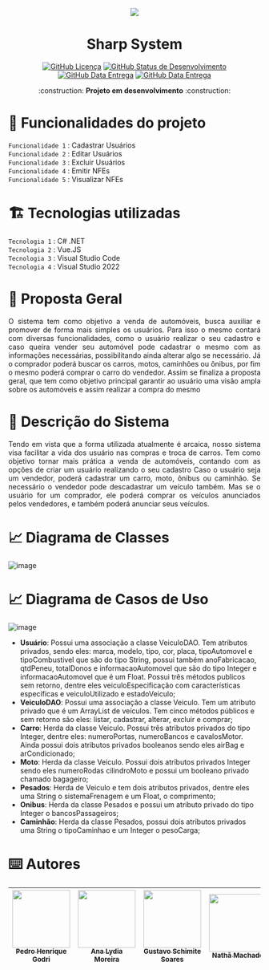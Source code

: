 <p align="center">
  <img ![Estudo De Caso - Java] src="https://user-images.githubusercontent.com/86849487/199125703-dd54fe0c-7169-466d-b38a-0555d8f9a44f.png">
</p>

<h1 align="center">Sharp System</h1>

<p align="center"><a href="https://github.com/pedrogodri/estudo-de-caso/blob/main/LICENSE"><img alt="GitHub Licença" src="https://img.shields.io/badge/Status-Desenvolvimento-blue"></a>
<a href="https://github.com/pedrogodri/estudo-de-caso/blob/main/STATUS"><img alt="GitHub Status de Desenvolvimento" src="https://img.shields.io/badge/Vers%C3%A3o-1.4-blue"></a>
<a href="https://github.com/pedrogodri/estudo-de-caso/blob/main/RELEASE-DATE"><img alt="GitHub Data Entrega" src="https://img.shields.io/badge/Empresa-Senior-blue"></a>
<a href="https://github.com/pedrogodri/estudo-de-caso/blob/main/RELEASE-DATE"><img alt="GitHub Data Entrega" src="https://img.shields.io/badge/Turma-C%23-blue"></a></p>

<p align="center"> :construction: <b>Projeto em desenvolvimento</b> :construction: </p>

# :hammer: Funcionalidades do projeto
`Funcionalidade 1` : Cadastrar Usuários</br>
`Funcionalidade 2` : Editar Usuários</br>
`Funcionalidade 3` : Excluir Usuários</br>
`Funcionalidade 4` : Emitir NFEs</br> 
`Funcionalidade 5` : Visualizar NFEs</br>

# 🏗️ Tecnologias utilizadas
`Tecnologia 1` : C# .NET</br>
`Tecnologia 2` : Vue.JS</br>
`Tecnologia 3` : Visual Studio Code</br>
`Tecnologia 4` : Visual Studio 2022</br>

# 📝 Proposta Geral
<p align="justify">O sistema tem como objetivo a venda de automóveis, busca auxiliar e promover de forma mais simples os usuários. Para isso o mesmo contará com diversas funcionalidades, como o usuário realizar o seu cadastro e caso queira vender seu automóvel pode cadastrar o mesmo com as informações necessárias, possibilitando ainda alterar algo se necessário. Já o comprador poderá buscar os carros, motos, caminhões ou ônibus, por fim o mesmo poderá comprar o carro do vendedor. Assim se finaliza a proposta geral, que tem como objetivo principal garantir ao usuário uma visão ampla sobre os automóveis e assim realizar a compra do mesmo</p>

# 📃 Descrição do Sistema
<p align="justify">Tendo em vista que a forma utilizada atualmente é arcaica, nosso sistema visa facilitar a vida dos usuário nas compras e troca de carros. Tem como objetivo tornar mais prática a venda de automóveis, contando com as opções de criar um usuário realizando o seu cadastro Caso o usuário seja um vendedor, poderá cadastrar um carro, moto, ônibus ou caminhão. Se necessário o vendedor pode descadastrar um veículo também. Mas se o usuário for um comprador, ele poderá comprar os veículos anunciados pelos vendedores, e também poderá anunciar seus veículos.</p>

# 📈 Diagrama de Classes
<p align="center">

![image](https://github.com/pedrogodri/Imagens/blob/main/DiagramaClasses.PNG?raw=true)
  
 # 📈 Diagrama de Casos de Uso
<p align="center">

![image](https://github.com/pedrogodri/Imagens/blob/main/DiagramaCasosUso.PNG?raw=true)


</p>
<ul>
  <li><b>Usuário</b>: Possui uma associação a classe VeiculoDAO. Tem atributos privados, sendo eles: marca, modelo, tipo, cor, placa, tipoAutomovel e tipoCombustivel que são do tipo String, possui também anoFabricacao, qtdPeneu, totalDonos e informacaoAutomovel que são do tipo Integer e informacaoAutomovel que é um Float. Possui três métodos publicos sem retorno, dentre eles veiculoEspecificação com características específicas e veiculoUtilizado e estadoVeiculo;
  <li><b>VeiculoDAO</b>: Possui uma associação a classe Veiculo. Tem um atributo privado que é um ArrayList de veículos. Tem cinco métodos públicos e sem retorno são eles: listar, cadastrar, alterar, excluir e comprar;
  <li><b>Carro</b>: Herda da classe Veiculo. Possui três atributos privados do tipo Integer, dentre eles: numeroPortas, numeroBancos e cavalosMotor. Ainda possui dois atributos privados booleanos sendo eles airBag e arCondicionado;
  <li><b>Moto</b>: Herda da classe Veiculo. Possui dois atributos privados Integer sendo eles numeroRodas cilindroMoto e possui um booleano privado chamado bagageiro;
  <li><b>Pesados</b>: Herda de Veiculo e tem dois atributos privados, dentre eles uma String o sistemaFrenagem e um Float, o comprimento;
  <li><b>Onibus</b>: Herda da classe Pesados e possui um atributo privado do tipo Integer o bancosPassageiros;
  <li><b>Caminhão</b>: Herda da classe Pesados, possui dois atributos privados uma String o tipoCaminhao e um Integer o pesoCarga;
</ul>


# ⌨️ Autores
| [<img src="https://avatars.githubusercontent.com/u/86849487?v=4" width=115><br><sub>Pedro Henrique Godri</sub>](https://github.com/pedrogodri) |  [<img src="https://avatars.githubusercontent.com/u/92491382?s=100&v=4" width=115><br><sub>Ana Lydia Moreira</sub>](https://github.com/anamoreiradevs) |  [<img src="https://avatars.githubusercontent.com/u/55857430?s=100&v=4" width=115><br><sub>Gustavo Schimite Soares</sub>](https://github.com/schimitegusta) |  [<img src="https://avatars.githubusercontent.com/u/72774799?s=100&v=4" width=115><br><sub>Nathã Machado</sub>](https://github.com/Nathamachadobeck) | [<img src="https://avatars.githubusercontent.com/u/113642670?v=4" width=115><br><sub>Pedro Henrique Evers</sub>](https://github.com/PHEvers) |
| :---: | :---: | :---: | :---: | :---:
